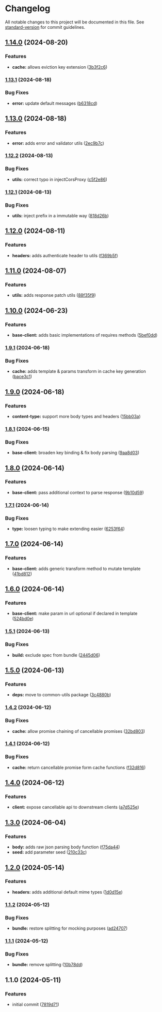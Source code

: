 # Changelog

All notable changes to this project will be documented in this file. See [standard-version](https://github.com/conventional-changelog/standard-version) for commit guidelines.

## [1.14.0](https://github.com/dvcol/base-http-client/compare/v1.13.1...v1.14.0) (2024-08-20)


### Features

* **cache:** allows eviction key extension ([3b3f2c6](https://github.com/dvcol/base-http-client/commit/3b3f2c6336ba9b6af1b1e14f6e1a73a2dcc95c26))

### [1.13.1](https://github.com/dvcol/base-http-client/compare/v1.13.0...v1.13.1) (2024-08-18)


### Bug Fixes

* **error:** update default messages ([b6318cd](https://github.com/dvcol/base-http-client/commit/b6318cd8fa6d207d664152dde644d720a753d962))

## [1.13.0](https://github.com/dvcol/base-http-client/compare/v1.12.2...v1.13.0) (2024-08-18)


### Features

* **error:** adds error and validator utils ([2ec9b7c](https://github.com/dvcol/base-http-client/commit/2ec9b7c3c570ab8afb258e60c5aac56b6cc7954d))

### [1.12.2](https://github.com/dvcol/base-http-client/compare/v1.12.1...v1.12.2) (2024-08-13)


### Bug Fixes

* **utils:** correct typo in injectCorsProxy ([c5f2e86](https://github.com/dvcol/base-http-client/commit/c5f2e862086bf3126a0f30d7fdf644ee967d19fd))

### [1.12.1](https://github.com/dvcol/base-http-client/compare/v1.12.0...v1.12.1) (2024-08-13)


### Bug Fixes

* **utils:** inject prefix in a immutable way ([818d26b](https://github.com/dvcol/base-http-client/commit/818d26bfab711d41e6c66c57a2a4460971cfa286))

## [1.12.0](https://github.com/dvcol/base-http-client/compare/v1.11.0...v1.12.0) (2024-08-11)


### Features

* **headers:** adds authenticate header to utils ([f369b5f](https://github.com/dvcol/base-http-client/commit/f369b5fab627ef2f83e070497eaf0352926b20c4))

## [1.11.0](https://github.com/dvcol/base-http-client/compare/v1.10.0...v1.11.0) (2024-08-07)


### Features

* **utils:** adds response patch utils ([88f35f9](https://github.com/dvcol/base-http-client/commit/88f35f916916548ae99a92eeb8ae1775040506d3))

## [1.10.0](https://github.com/dvcol/base-http-client/compare/v1.9.1...v1.10.0) (2024-06-23)


### Features

* **base-client:** adds basic implementations of requires methods ([5bef0dd](https://github.com/dvcol/base-http-client/commit/5bef0ddd917bebf21fb1daa1ddef8711919ceb2b))

### [1.9.1](https://github.com/dvcol/base-http-client/compare/v1.9.0...v1.9.1) (2024-06-18)


### Bug Fixes

* **cache:** adds template & params transform in cache key generation ([bace3c1](https://github.com/dvcol/base-http-client/commit/bace3c186fffb054ff31bab3e43ad59c22133b54))

## [1.9.0](https://github.com/dvcol/base-http-client/compare/v1.8.1...v1.9.0) (2024-06-18)


### Features

* **content-type:** support more body types and headers ([15bb03a](https://github.com/dvcol/base-http-client/commit/15bb03adc07b160bb0e83c5c0cd2064414fb3d29))

### [1.8.1](https://github.com/dvcol/base-http-client/compare/v1.8.0...v1.8.1) (2024-06-15)


### Bug Fixes

* **base-client:** broaden key binding & fix body parsing ([9aa8d03](https://github.com/dvcol/base-http-client/commit/9aa8d033b966cc536e7c575ab69a137c728ffdf3))

## [1.8.0](https://github.com/dvcol/base-http-client/compare/v1.7.1...v1.8.0) (2024-06-14)


### Features

* **base-client:** pass additional context to parse response ([9b10d59](https://github.com/dvcol/base-http-client/commit/9b10d5934714da197b89a3a4a578cb8cea526482))

### [1.7.1](https://github.com/dvcol/base-http-client/compare/v1.7.0...v1.7.1) (2024-06-14)


### Bug Fixes

* **type:** loosen typing to make extending easier ([6253f64](https://github.com/dvcol/base-http-client/commit/6253f64dd9328e2401a1ff26c236c3388bfaab45))

## [1.7.0](https://github.com/dvcol/base-http-client/compare/v1.6.0...v1.7.0) (2024-06-14)


### Features

* **base-client:** adds generic transform method to mutate template ([41bd812](https://github.com/dvcol/base-http-client/commit/41bd81220054b83ebfdd8c518028c937f8a307c0))

## [1.6.0](https://github.com/dvcol/base-http-client/compare/v1.5.1...v1.6.0) (2024-06-14)


### Features

* **base-client:**  make param in url optional if declared in template ([524bd0e](https://github.com/dvcol/base-http-client/commit/524bd0e8fd9bd77313a0e4037eccc3ec6d51d78f))

### [1.5.1](https://github.com/dvcol/base-http-client/compare/v1.5.0...v1.5.1) (2024-06-13)


### Bug Fixes

* **build:** exclude spec from bundle ([2445d06](https://github.com/dvcol/base-http-client/commit/2445d06cc6cc60f2d2898deb5f6267982f5b8cda))

## [1.5.0](https://github.com/dvcol/base-http-client/compare/v1.4.2...v1.5.0) (2024-06-13)


### Features

* **deps:** move to common-utils package ([3c4880b](https://github.com/dvcol/base-http-client/commit/3c4880b387f9b761b05ed70e12d98cff0cd4a257))

### [1.4.2](https://github.com/dvcol/base-http-client/compare/v1.4.1...v1.4.2) (2024-06-12)


### Bug Fixes

* **cache:** allow promise chaining of cancellable promises ([32bd803](https://github.com/dvcol/base-http-client/commit/32bd8037106776344e7a0351ae7f0eaadad0eac9))

### [1.4.1](https://github.com/dvcol/base-http-client/compare/v1.4.0...v1.4.1) (2024-06-12)


### Bug Fixes

* **cache:** return cancellable promise form cache functions ([f32d816](https://github.com/dvcol/base-http-client/commit/f32d81627cbbdf22811a9595431e70453b12bdef))

## [1.4.0](https://github.com/dvcol/base-http-client/compare/v1.3.0...v1.4.0) (2024-06-12)


### Features

* **client:** expose cancellable api to downstream clients ([a7d525e](https://github.com/dvcol/base-http-client/commit/a7d525e7defeaf87f1b8d5fb03c8642055e1ac4e))

## [1.3.0](https://github.com/dvcol/base-http-client/compare/v1.2.0...v1.3.0) (2024-06-04)


### Features

* **body:** adds raw json parsing body function ([f75da44](https://github.com/dvcol/base-http-client/commit/f75da441293b0394944f9f75112fa4c61b71a635))
* **seed:** add parameter seed ([210c33c](https://github.com/dvcol/base-http-client/commit/210c33c240c7f5c1cd4c80612dc5d32efbb14e8f))

## [1.2.0](https://github.com/dvcol/base-http-client/compare/v1.1.2...v1.2.0) (2024-05-14)


### Features

* **headers:** adds additional default mime types ([1d0d15e](https://github.com/dvcol/base-http-client/commit/1d0d15ef86b76d8f015e2c5d82a1494f96128ebb))

### [1.1.2](https://github.com/dvcol/base-http-client/compare/v1.1.1...v1.1.2) (2024-05-12)


### Bug Fixes

* **bundle:** restore splitting for mocking purposes ([ad24707](https://github.com/dvcol/base-http-client/commit/ad247074320bb489084b6ecb838429501d0c1db0))

### [1.1.1](https://github.com/dvcol/base-http-client/compare/v1.1.0...v1.1.1) (2024-05-12)


### Bug Fixes

* **bundle:** remove splitting ([10b78dd](https://github.com/dvcol/base-http-client/commit/10b78dd567b328718198aaa2d74dab5ae5ce9e77))

## 1.1.0 (2024-05-11)


### Features

* initial commit ([7819d71](https://github.com/dvcol/typescript-lib-template/commit/7819d71634713bc53cfd22527729c57e30f772c3))
